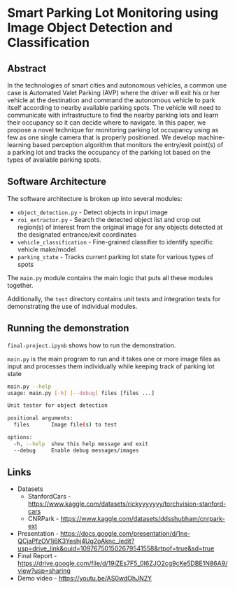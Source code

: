 # Smart Parking Lot Monitoring using Image Object Detection and Classification

## Abstract
In the technologies of smart cities and autonomous vehicles, a common use case is Automated Valet Parking (AVP) where the driver will exit his or her vehicle at the destination and command the autonomous vehicle to park itself according to nearby available parking spots. The vehicle will need to communicate with infrastructure to find the nearby parking lots and learn their occupancy so it can decide where to navigate.  In this paper, we propose a novel technique for monitoring parking lot occupancy using as few as one single camera that is properly positioned. We develop machine-learning based perception algorithm that monitors the entry/exit point(s) of a parking lot and tracks the occupancy of the parking lot based on the types of available parking spots.

## Software Architecture
The software architecture is broken up into several modules:
* `object_detection.py` - Detect objects in input image
* `roi_extractor.py` - Search the detected object list and crop out region(s) of interest from the original image for any objects detected at the designated entrance/exit coordinates
* `vehicle_classification` - Fine-grained classifier to identify specific vehicle make/model
* `parking_state` - Tracks current parking lot state for various types of spots

The `main.py` module contains the main logic that puts all these modules together.

Additionally, the `test` directory contains unit tests and integration tests for demonstrating the use of individual modules.

## Running the demonstration
`final-project.ipynb` shows how to run the demonstration.

`main.py` is the main program to run and it takes one or more image files as input and processes them individually while keeping track of parking lot state

```bash
main.py --help
usage: main.py [-h] [--debug] files [files ...]

Unit tester for object detection

positional arguments:
  files       Image file(s) to test

options:
  -h, --help  show this help message and exit
  --debug     Enable debug messages/images
```

## Links
* Datasets
  * StanfordCars - https://www.kaggle.com/datasets/rickyyyyyyy/torchvision-stanford-cars
  * CNRPark - https://www.kaggle.com/datasets/ddsshubham/cnrpark-ext
* Presentation - https://docs.google.com/presentation/d/1ne-QCjaPfzOV1j6K3Yeshj4Uq2oAknc_/edit?usp=drive_link&ouid=109767501502679541558&rtpof=true&sd=true
* Final Report - https://drive.google.com/file/d/19iZEs7F5_0I6ZJO2cg9cKe5DBE1N86A9/view?usp=sharing
* Demo video - https://youtu.be/AS0wdOhJN2Y

